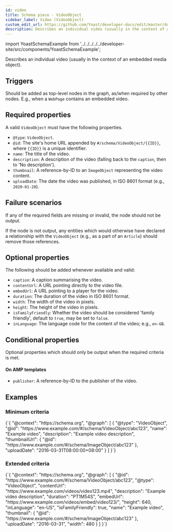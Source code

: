 ```yaml
---
id: video
title: Schema piece - VideoObject
sidebar_label: Video (VideoObject)
custom_edit_url: https://github.com/Yoast/developer-docs/edit/master/docs/features/schema/pieces/video.md
description: Describes an individual video (usually in the context of an embedded media object).
---
```

import YoastSchemaExample from '../../../../../developer-site/src/components/YoastSchemaExample';

Describes an individual video (usually in the context of an embedded media object).

## Triggers
Should be added as top-level nodes in the graph, as/when required by other nodes. E.g., when a `WebPage` contains an embedded video.

## Required properties
A valid `VideoObject` must have the following properties.

* `@type`: `VideoObject`.
* `@id`: The site's home URL appended by `#/schema/VideoObject/{{ID}}`, where `{{ID}}` is a unique identifier.
* `name`: The title of the video.
* `description`: A description of the video (falling back to the `caption`, then to 'No description').
* `thumbnail`: A reference-by-ID to an `ImageObject` representing the video content.
* `uploadDate`: The date the video was published, in ISO 8601 format (e.g., `2020-01-20`).

## Failure scenarios
If any of the required fields are missing or invalid, the node should not be output.

If the node is not output, any entities which would otherwise have declared a relationship with the `VideoObject` (e.g., as a part of an `Article`) should remove those references.

## Optional properties
The following should be added whenever available and valid:

* `caption`: A caption summarising the video.
* `contentUrl`: A URL pointing directly to the video file.
* `embedUrl`: A URL pointing to a player for the video.
* `duration`: The duration of the video in ISO 8601 format.
* `width`: The width of the video in pixels.
* `height`: The height of the video in pixels.
* `isFamilyFriendly`: Whether the video should be considered 'family friendly', default to `true`, may be set to `false`.
* `inLanguage`: The language code for the content of the video; e.g., `en-GB`.

## Conditional properties
Optional properties which should only be output when the required criteria is met.

#### On AMP templates
* `publisher`: A reference-by-ID to the publisher of the video.

## Examples

### Minimum criteria

<YoastSchemaExample>
{`{
      "@context": "https://schema.org",
      "@graph": [
          {
              "@type": "VideoObject",
              "@id": "https://www.example.com/#/schema/VideoObject/abc123",
              "name": "Example video",
              "description": "Example video description",
              "thumbnailUrl": {
                  "@id": "https://www.example.com/#/schema/ImageObject/abc123"
              },
              "uploadDate": "2016-03-31T08:00:00+08:00"
          }
      ]
  }`}
</YoastSchemaExample>

### Extended criteria

<YoastSchemaExample>
{`{
      "@context": "https://schema.org",
      "@graph": [
          {
              "@id": "https://www.example.com/#/schema/VideoObject/abc123",
              "@type": "VideoObject",
              "contentUrl": "https://www.example.com/videos/video123.mp4",
              "description": "Example video description",
              "duration": "PT1M54S",
              "embedUrl": "https://www.example.com/videos/embed/video123/",
              "height": 640,
              "inLanguage": "en-US",
              "isFamilyFriendly": true,
              "name": "Example video",
              "thumbnail": {
                  "@id": "https://www.example.com/#/schema/ImageObject/abc123"
              },
              "uploadDate": "2016-03-31",
              "width": 480
          }
      ]
  }`}
</YoastSchemaExample>
